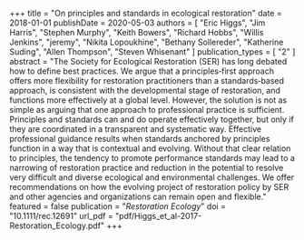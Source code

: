 +++
title = "On principles and standards in ecological restoration"
date = 2018-01-01
publishDate = 2020-05-03
authors = [
  "Eric Higgs",
  "Jim Harris",
  "Stephen Murphy",
  "Keith Bowers",
  "Richard Hobbs",
  "Willis Jenkins",
  "jeremy",
  "Nikita Lopoukhine",
  "Bethany Sollereder",
  "Katherine Suding",
  "Allen Thompson",
  "Steven Whisenant"
]
publication_types = [
  "2"
]
abstract = "The Society for Ecological Restoration (SER) has long debated how to define best practices. We argue that a principles‐first approach offers more flexibility for restoration practitioners than a standards‐based approach, is consistent with the developmental stage of restoration, and functions more effectively at a global level. However, the solution is not as simple as arguing that one approach to professional practice is sufficient. Principles and standards can and do operate effectively together, but only if they are coordinated in a transparent and systematic way. Effective professional guidance results when standards anchored by principles function in a way that is contextual and evolving. Without that clear relation to principles, the tendency to promote performance standards may lead to a narrowing of restoration practice and reduction in the potential to resolve very difficult and diverse ecological and environmental challenges. We offer recommendations on how the evolving project of restoration policy by SER and other agencies and organizations can remain open and flexible."
featured = false
publication = "*Restoration Ecology*"
doi = "10.1111/rec.12691"
url_pdf = "pdf/Higgs_et_al-2017-Restoration_Ecology.pdf"
+++

